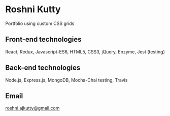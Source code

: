 # Roshni Kutty
Portfolio using custom CSS grids

## Front-end technologies
React, Redux, Javascript-ES6, HTML5, CSS3, jQuery, Enzyme, Jest (testing)

## Back-end technologies
Node.js, Express.js, MongoDB, Mocha-Chai testing, Travis

## Email
roshni.ajkutty@gmail.com